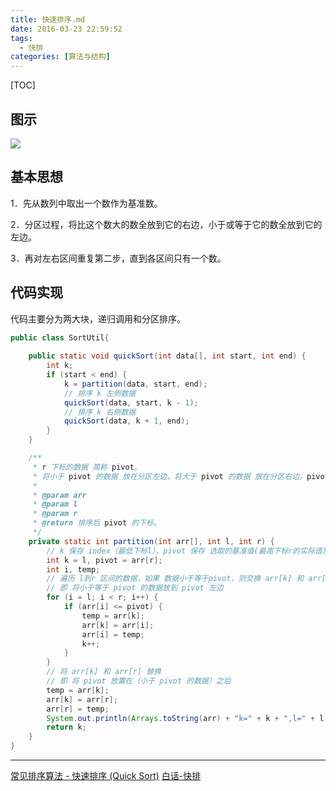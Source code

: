 ```yaml
---
title: 快速排序.md
date: 2016-03-23 22:59:52
tags: 
  - 快排
categories: [算法与结构]
---
```


[TOC]

<!--more-->

## 图示

![](/images/快速排序/快排.gif)


## 基本思想

1．先从数列中取出一个数作为基准数。

2．分区过程，将比这个数大的数全放到它的右边，小于或等于它的数全放到它的左边。

3．再对左右区间重复第二步，直到各区间只有一个数。

## 代码实现

代码主要分为两大块，递归调用和分区排序。

```java
public class SortUtil{
    
    public static void quickSort(int data[], int start, int end) {
        int k;
        if (start < end) {
            k = partition(data, start, end);
            // 排序 k 左侧数据
            quickSort(data, start, k - 1);
            // 排序 k 右侧数据
            quickSort(data, k + 1, end);
        }
    }

    /**
     * r 下标的数据 简称 pivot。
     * 将小于 pivot 的数据 放在分区左边，将大于 pivot 的数据 放在分区右边。pivot 位于两者之间。
     *
     * @param arr
     * @param l
     * @param r
     * @return 排序后 pivot 的下标。
     */
    private static int partition(int arr[], int l, int r) {
        // k 保存 index（最低下标l），pivot 保存 选取的基准值(最高下标r的实际值)。
        int k = l, pivot = arr[r];
        int i, temp;
        // 遍历 l到r 区间的数据，如果 数据小于等于pivot，则交换 arr[k] 和 arr[i]
        // 即 将小于等于 pivot 的数据放到 pivot 左边
        for (i = l; i < r; i++) {
            if (arr[i] <= pivot) {
                temp = arr[k];
                arr[k] = arr[i];
                arr[i] = temp;
                k++;
            }
        }
        // 将 arr[k] 和 arr[r] 替换
        // 即 将 pivot 放置在（小于 pivot 的数据）之后
        temp = arr[k];
        arr[k] = arr[r];
        arr[r] = temp;
        System.out.println(Arrays.toString(arr) + "k=" + k + ",l=" + l + ",r=" + r);
        return k;
    }  
}
```

----
[常见排序算法 - 快速排序 (Quick Sort)](http://bubkoo.com/2014/01/12/sort-algorithm/quick-sort/)
[白话-快排](https://blog.csdn.net/morewindows/article/details/6684558)